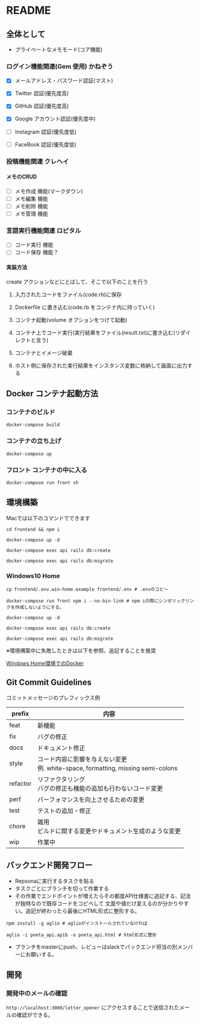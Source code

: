 # README

## 全体として

- プライベートなメモモード(コア機能)

<!-- ・パブリックな記事モード -->

### ログイン機能関連(Gem 使用) かねぞう

- [x] メールアドレス・パスワード認証(マスト)
- [x] Twitter 認証(優先度高)
- [x] GitHub 認証(優先度高)

- [x] Google アカウント認証(優先度中)

- [ ] Instagram 認証(優先度低)
- [ ] FaceBook 認証(優先度低)

### 投稿機能関連 クレヘイ

#### メモのCRUD

- [ ] メモ作成 機能(マークダウン)
- [ ] メモ編集 機能
- [ ] メモ削除 機能
- [ ] メモ管理 機能

### 言語実行機能関連 ロピタル

- [ ] コード実行 機能
- [ ] コード保存 機能？

#### 実装方法

create アクションなどにとばして、そこで以下のことを行う

1. 入力されたコードをファイル(code.rb)に保存

2. Dockerfile に書き込む(code.rb をコンテナ内に持っていく)

3. コンテナ起動(volume オプションをつけて起動)

4. コンテナ上でコード実行(実行結果をファイル(result.txt)に書き込む(リダイレクトと言う)

5. コンテナとイメージ破棄

6. ホスト側に保存された実行結果をインスタンス変数に格納して画面に出力する

## Docker コンテナ起動方法

### コンテナのビルド

`docker-compose build`

### コンテナの立ち上げ

`docker-compose up`

### フロント コンテナの中に入る

`docker-compose run front sh`

## 環境構築

Macでは以下のコマンドでできます

``` shell
cd frontend && npm i

docker-compose up -d

docker-compose exec api rails db:create

docker-compose exec api rails db:migrate
```

### Windows10 Home

``` shell
cp frontend/.env.win-home.example frontend/.env # .envのコピー

docker-compose run front npm i --no-bin-link # npm iの際にシンボリックリンクを作成しないようにする。

docker-compose up -d

docker-compose exec api rails db:create

docker-compose exec api rails db:migrate
```

※環境構築中に失敗したときは以下を参照、追記することを推奨  

[Windows Home環境でのDocker](https://github.com/aiirononeko/languageMemoApp/issues/80)

## Git Commit Guidelines

コミットメッセージのプレフィックス例

|  prefix  | 内容 |
|----------|------|
| feat     |  新機能 |
| fix      |  バグの修正 |
| docs     |  ドキュメント修正 |
| style    |  コード内容に影響を与えない変更 <br> 例. white-space, formatting, missing semi-colons |
| refactor |  リファクタリング<br> バグの修正も機能の追加も行わないコード変更 |
| perf     |  パーフォマンスを向上させるための変更 |
| test     |  テストの追加・修正 |
| chore    |  雑用<br>ビルドに関する変更やドキュメント生成のような変更 |
| wip      |  作業中 |

## バックエンド開発フロー

- Repsonaに実行するタスクを貼る
- タスクごとにブランチを切って作業する
- その作業でエンドポイントが増えたらその都度API仕様書に追記する、記法が独特なので既存コードをコピペして
文面や値だけ変えるのが分かりやすい。追記が終わったら最後にHTML形式に整形する。

``` shell
npm install -g aglio # aglioがインストールされていなければ

aglio -i poeta_api.apib -o poeta_api.html # html形式に整形
```

- ブランチをmasterにpush、レビューはslackでバックエンド担当の別メンバーにお願いする。

## 開発

### 開発中のメールの確認

`http://localhost:3000/letter_opener`
にアクセスすることで送信されたメールの確認ができる。
